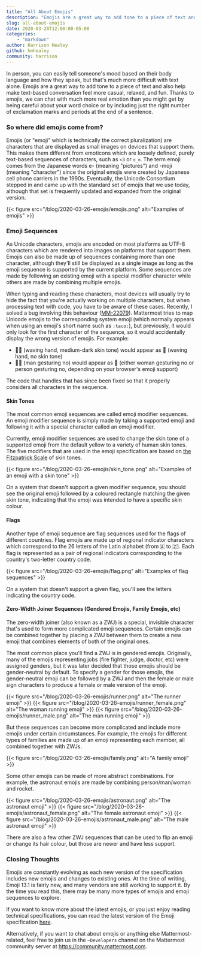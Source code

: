 ```yaml
---
title: "All About Emojis"
description: "Emojis are a great way to add tone to a piece of text and also help make text-based conversation feel more casual, relaxed, and fun."
slug: all-about-emojis
date: 2020-03-26T12:00:00-05:00
categories:
    - "markdown"
author: Harrison Healey
github: hmhealey
community: harrison
---
```


In person, you can easily tell someone's mood based on their body language and how they speak, but that's much more difficult with text alone. Emojis are a great way to add tone to a piece of text and also help make text-based conversation feel more casual, relaxed, and fun. Thanks to emojis, we can chat with much more real emotion than you might get by being careful about your word choice or by including just the right number of exclamation marks and periods at the end of a sentence.

### So where did emojis come from?

Emojis (or "emoji" which is technically the correct pluralization) are characters that are displayed as small images on devices that support them. This makes them different from emoticons which are loosely defined, purely text-based sequences of characters, such as ``<3`` or ``ಠ_ಠ``. The term emoji comes from the Japanese words e- (meaning "pictures") and -moji (meaning "character") since the original emojis were created by Japanese cell phone carriers in the 1990s. Eventually, the Unicode Consortium stepped in and came up with the standard set of emojis that we use today, although that set is frequently updated and expanded from the original version.

{{< figure src="/blog/2020-03-26-emojis/emojis.png" alt="Examples of emojis" >}}

### Emoji Sequences

As Unicode characters, emojis are encoded on most platforms as UTF-8 characters which are rendered into images on platforms that support them. Emojis can also be made up of sequences containing more than one character, although they'll still be displayed as a single image as long as the emoji sequence is supported by the current platform. Some sequences are made by following an existing emoji with a special modifier character while others are made by combining multiple emojis.

When typing and reading these characters, most devices will usually try to hide the fact that you're actually working on multiple characters, but when processing text with code, you have to be aware of these cases. Recently, I solved a bug involving this behaviour ([MM-22079](https://mattermost.atlassian.net/browse/MM-22079)). Mattermost tries to map Unicode emojis to the corresponding system emoji (which normally appears when using an emoji's short name such as `:taco:`), but previously, it would only look for the first character of the sequence, so it would accidentally display the wrong version of emojis. For example:

- 👋🏾 (waving hand, medium-dark skin tone) would appear as 👋 (waving hand, no skin tone)
- 🙅‍♂️ (man gesturing no) would appear as 🙅 (either woman gesturing no or person gesturing no, depending on your browser's emoji support)

The code that handles that has since been fixed so that it properly considers all characters in the sequence.

#### Skin Tones

The most common emoji sequences are called emoji modifier sequences. An emoji modifier sequence is simply made by taking a supported emoji and following it with a special character called an emoji modifier.

Currently, emoji modifier sequences are used to change the skin tone of a supported emoji from the default yellow to a variety of human skin tones. The five modifiers that are used in the emoji specification are based on [the Fitzpatrick Scale](https://en.wikipedia.org/wiki/Fitzpatrick_scale) of skin tones.

{{< figure src="/blog/2020-03-26-emojis/skin_tone.png" alt="Examples of an emoji with a skin tone" >}}

On a system that doesn't support a given modifier sequence, you should see the original emoji followed by a coloured rectangle matching the given skin tone, indicating that the emoji was intended to have a specific skin colour.

#### Flags

Another type of emoji sequence are flag sequences used for the flags of different countries. Flag emojis are made up of regional indicator characters which correspond to the 26 letters of the Latin alphabet (from 🇦 to 🇿). Each flag is represented as a pair of regional indicators corresponding to the country's two-letter country code.

{{< figure src="/blog/2020-03-26-emojis/flag.png" alt="Examples of flag sequences" >}}

On a system that doesn't support a given flag, you'll see the letters indicating the country code.

#### Zero-Width Joiner Sequences (Gendered Emojis, Family Emojis, etc)

The zero-width joiner (also known as a ZWJ) is a special, invisible character that's used to form more complicated emoji sequences. Certain emojis can be combined together by placing a ZWJ between them to create a new emoji that combines elements of both of the original ones.

The most common place you'll find a ZWJ is in gendered emojis. Originally, many of the emojis representing jobs (fire fighter, judge, doctor, etc) were assigned genders, but it was later decided that those emojis should be gender-neutral by default. To specify a gender for those emojis, the gender-neutral emoji can be followed by a ZWJ and then the female or male sign characters to produce a female or male version of the emoji.

{{< figure src="/blog/2020-03-26-emojis/runner.png" alt="The runner emoji" >}}
{{< figure src="/blog/2020-03-26-emojis/runner_female.png" alt="The woman running emoji" >}}
{{< figure src="/blog/2020-03-26-emojis/runner_male.png" alt="The man running emoji" >}}

But these sequences can become more complicated and include more emojis under certain circumstances. For example, the emojis for different types of families are made up of an emoji representing each member, all combined together with ZWJs.

{{< figure src="/blog/2020-03-26-emojis/family.png" alt="A family emoji" >}}

Some other emojis can be made of more abstract combinations. For example, the astronaut emojis are made by combining person/man/woman and rocket.

{{< figure src="/blog/2020-03-26-emojis/astronaut.png" alt="The astronaut emoji" >}}
{{< figure src="/blog/2020-03-26-emojis/astronaut_female.png" alt="The female astronaut emoji" >}}
{{< figure src="/blog/2020-03-26-emojis/astronaut_male.png" alt="The male astronaut emoji" >}}

There are also a few other ZWJ sequences that can be used to flip an emoji or change its hair colour, but those are newer and have less support.

### Closing Thoughts

Emojis are constantly evolving as each new version of the specification includes new emojis and changes to existing ones. At the time of writing, Emoji 13.1 is fairly new, and many vendors are still working to support it. By the time you read this, there may be many more types of emojis and emoji sequences to explore.

If you want to know more about the latest emojis, or you just enjoy reading technical specifications, you can read the latest version of the Emoji specification [here](https://unicode.org/reports/tr51/).

Alternatively, if you want to chat about emojis or anything else Mattermost-related, feel free to join us in the `~Developers` channel on the Mattermost community server at https://community.mattermost.com.
